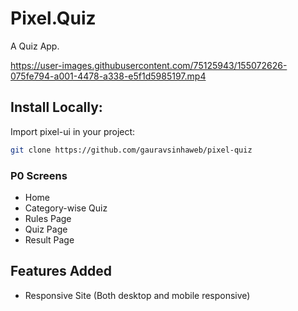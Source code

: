 
# Pixel.Quiz

A Quiz App.


https://user-images.githubusercontent.com/75125943/155072626-075fe794-a001-4478-a338-e5f1d5985197.mp4



## Install Locally:

Import pixel-ui in your project:

```bash
git clone https://github.com/gauravsinhaweb/pixel-quiz
```

 ### P0 Screens

- Home
- Category-wise Quiz
- Rules Page
- Quiz Page
- Result Page

## Features Added

- Responsive Site (Both desktop and mobile responsive)
